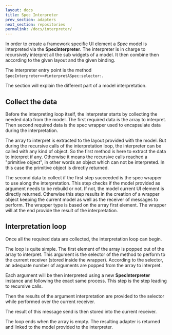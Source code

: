 ```yaml
---
layout: docs
title: Spec Interpreter
prev_section: adapters
next_section: repositories
permalink: /docs/interpreter/
---
```


<a name="sec_spec_interpreter"></a>

In order to create a framework specific UI element a 
*Spec* model is interpreted via the 
**SpecInterpreter**.
The interpreter is in charge to recursively interpret all the sub widgets of a model.
It then combine then according to the given layout and the given binding.


The interpreter entry point is the method 
`SpecInterpreter>>#interpretASpec:selector:`.


The section will explain the different part of a model interpretation.


<a name="collect_the_data" class="hash"></a>
## Collect the data <a href="#collect_the_data" class="permalink" title="Permalink"><i class='fa fa-link'></i></a>


Before the interpreting loop itself, the interpreter starts by collecting the needed data from the model.
The first required data is the array to interpret. Then second required data is the spec wrapper used to encapsulate data during the interpretation.


The array to interpret is extracted to the layout provided with the model.
But during the recursive calls of the interpretation loop, the interpreter can be called with any kind of object.
So the first method is here to extract the data to interpret if any.
Otherwise it means the recursive calls reached a "primitive object", in other words an object which can not be interpreted.
In this case the primitive object is directly returned.


The second data to collect if the first step succeeded is the spec wrapper to use along the interpretation.
This step checks if the model provided as argument needs to be rebuild or not.
If not, the model current UI element is directly returned.
Otherwise this step results in the creation of a wrapper object keeping the current model as well as the receiver of messages to perform.
The wrapper type is based on the array first element.
The wrapper will at the end provide the result of the interpretation.


<a name="interpretation_loop" class="hash"></a>
## Interpretation loop <a href="#interpretation_loop" class="permalink" title="Permalink"><i class='fa fa-link'></i></a>


Once all the required data are collected, the interpretation loop can begin.


The loop is quite simple. The first element of the array is popped out of the array to interpret.
This argument is the selector of the method to perform to the current receiver (stored inside the wrapper).
According to the selector, an adequate number of arguments are popped from the array to interpret.


Each argument will be then interpreted using a new 
**SpecInterpreter** instance and following the exact same process.
This step is the step leading to recursive calls.


Then the results of the argument interpretation are provided to the selector while performed over the current receiver.


The result of this message send is then stored into the current receiver.


The loop ends when the array is empty.
The resulting adapter is returned and linked to the model provided to the interpreter.

